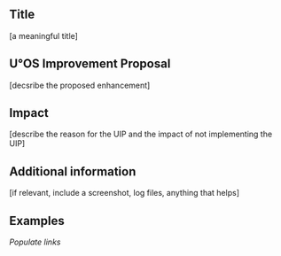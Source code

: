 Title
-----

[a meaningful title]

U°OS Improvement Proposal
-------------------------

[decsribe the proposed enhancement]

Impact
-------

[describe the reason for the UIP and the impact of not implementing the UIP]

Additional information
----------------------

[if relevant, include a screenshot, log files, anything that helps]

Examples
--------

*Populate links*
